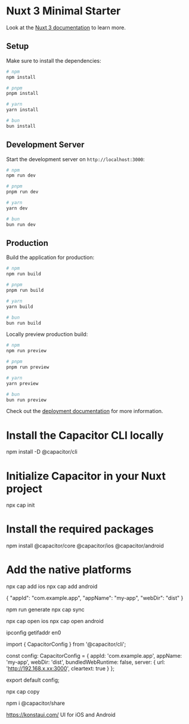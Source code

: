 # Nuxt 3 Minimal Starter

Look at the [Nuxt 3 documentation](https://nuxt.com/docs/getting-started/introduction) to learn more.

## Setup

Make sure to install the dependencies:

```bash
# npm
npm install

# pnpm
pnpm install

# yarn
yarn install

# bun
bun install
```

## Development Server

Start the development server on `http://localhost:3000`:

```bash
# npm
npm run dev

# pnpm
pnpm run dev

# yarn
yarn dev

# bun
bun run dev
```

## Production

Build the application for production:

```bash
# npm
npm run build

# pnpm
pnpm run build

# yarn
yarn build

# bun
bun run build
```

Locally preview production build:

```bash
# npm
npm run preview

# pnpm
pnpm run preview

# yarn
yarn preview

# bun
bun run preview
```

Check out the [deployment documentation](https://nuxt.com/docs/getting-started/deployment) for more information.

# Install the Capacitor CLI locally

npm install -D @capacitor/cli

# Initialize Capacitor in your Nuxt project

npx cap init

# Install the required packages

npm install @capacitor/core @capacitor/ios @capacitor/android

# Add the native platforms

npx cap add ios
npx cap add android

{
"appId": "com.example.app",
"appName": "my-app",
"webDir": "dist"
}

npm run generate
npx cap sync

npx cap open ios
npx cap open android

ipconfig getifaddr en0

import { CapacitorConfig } from '@capacitor/cli';

const config: CapacitorConfig = {
appId: 'com.example.app',
appName: 'my-app',
webDir: 'dist',
bundledWebRuntime: false,
server: {
url: 'http://192.168.x.xx:3000',
cleartext: true
}
};

export default config;

npx cap copy

npm i @capacitor/share

<script setup lang="ts">
import { Share } from '@capacitor/share';

async function share() {
  await Share.share({
    title: 'Open Youtube',
    text: 'Check new video on youtube',
    url: 'https://www.youtube.com',
    dialogTitle: 'Share with friends'
  });
}
</script>

https://konstaui.com/
UI for iOS and Android
